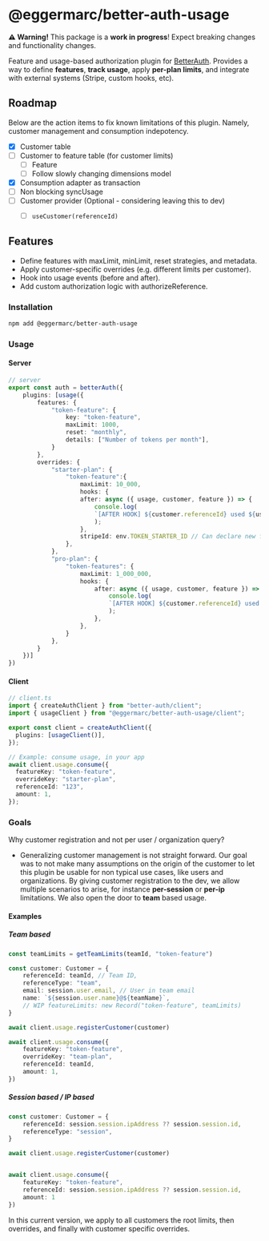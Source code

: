 # @eggermarc/better-auth-usage

**⚠️ Warning!** This package is a **work in progress**! Expect breaking changes and functionality changes.

Feature and usage-based authorization plugin for [BetterAuth](https://www.better-auth.com/). Provides a way to define **features**, **track usage**, apply **per-plan limits**, and integrate with external systems (Stripe, custom hooks, etc).

## Roadmap
Below are the action items to fix known limitations of this plugin. Namely, customer management and consumption indepotency.
- [x] Customer table
- [ ] Customer to feature table (for customer limits)
    - [ ] Feature 
    - [ ] Follow slowly changing dimensions model
- [x] Consumption adapter as transaction
- [ ] Non blocking syncUsage
- [ ] Customer provider (Optional - considering leaving this to dev)
    - [ ] `useCustomer(referenceId)`


## Features

- Define features with maxLimit, minLimit, reset strategies, and metadata.
- Apply customer-specific overrides (e.g. different limits per customer).
- Hook into usage events (before and after).
- Add custom authorization logic with authorizeReference.

### Installation
```bash
npm add @eggermarc/better-auth-usage
```

### Usage
#### Server
```typescript
// server
export const auth = betterAuth({
    plugins: [usage({
        features: {
            "token-feature": {
                key: "token-feature",
                maxLimit: 1000,
                reset: "monthly",
                details: ["Number of tokens per month"],
            }
        },
        overrides: {
            "starter-plan": {
                "token-feature":{ 
                    maxLimit: 10_000,
                    hooks: {
                    after: async ({ usage, customer, feature }) => {
                        console.log(
                        `[AFTER HOOK] ${customer.referenceId} used ${usage.amount} of ${feature.key}`
                        );
                    },
                    stripeId: env.TOKEN_STARTER_ID // Can declare new fields
                },
            },
            "pro-plan": {
                "token-features": {
                    maxLimit: 1_000_000,
                    hooks: {
                        after: async ({ usage, customer, feature }) => {
                            console.log(
                            `[AFTER HOOK] ${customer.referenceId} used ${usage.amount} of ${feature.key}`
                            );
                        },
                    },
                }
            },
        }
    })]
})
```
#### Client
```ts
// client.ts
import { createAuthClient } from "better-auth/client";
import { usageClient } from "@eggermarc/better-auth-usage/client";

export const client = createAuthClient({
  plugins: [usageClient()],
});

// Example: consume usage, in your app
await client.usage.consume({
  featureKey: "token-feature",
  overrideKey: "starter-plan",
  referenceId: "123",
  amount: 1,
});
```

### Goals
Why customer registration and not per user / organization query?
- Generalizing customer management is not straight forward. Our goal was to not make many assumptions on the origin of the customer to let this plugin be usable for non typical use cases, like users and organizations. By giving customer registration to the dev, we allow multiple scenarios to arise, for instance **per-session** or **per-ip** limitations. We also open the door to **team** based usage.


#### Examples
##### Team based
```ts
const teamLimits = getTeamLimits(teamId, "token-feature") 

const customer: Customer = {
    referenceId: teamId, // Team ID,
    referenceType: "team",
    email: session.user.email, // User in team email
    name: `${session.user.name}@${teamName}`,
    // WIP featureLimits: new Record("token-feature", teamLimits)
}

await client.usage.registerCustomer(customer)

await client.usage.consume({
    featureKey: "token-feature",
    overrideKey: "team-plan",
    referenceId: teamId,
    amount: 1,
})
```
##### Session based / IP based
```ts
const customer: Customer = {
    referenceId: session.session.ipAddress ?? session.session.id,
    referenceType: "session",
}

await client.usage.registerCustomer(customer)


await client.usage.consume({
    featureKey: "token-feature",
    referenceId: session.session.ipAddress ?? session.session.id,
    amount: 1
})
```

In this current version, we apply to all customers the root limits, then overrides, and finally with customer specific overrides. 
